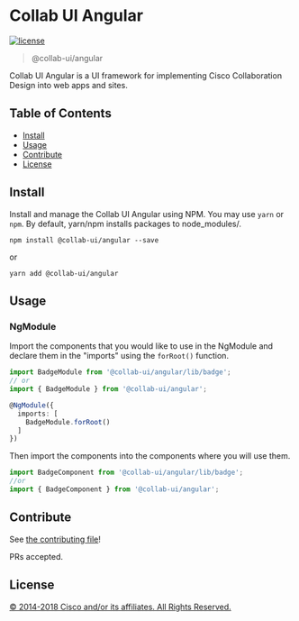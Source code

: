 # Collab UI Angular

[![license](https://img.shields.io/github/license/ciscospark/react-ciscospark.svg)](https://github.com/collab-ui/collab-ui-icons/blob/master/LICENSE)

> @collab-ui/angular

Collab UI Angular is a UI framework for implementing Cisco Collaboration Design into web apps and sites.

## Table of Contents

- [Install](#install)
- [Usage](#usage)
- [Contribute](#contribute)
- [License](#license)

## Install

Install and manage the Collab UI Angular using NPM. You may use `yarn` or `npm`. By default, yarn/npm installs packages to node_modules/.

`npm install @collab-ui/angular --save`

or

`yarn add @collab-ui/angular`

## Usage

### NgModule
Import the components that you would like to use in the NgModule and declare them in the "imports" using the `forRoot()` function.

``` ts
import BadgeModule from '@collab-ui/angular/lib/badge';
// or
import { BadgeModule } from '@collab-ui/angular';

@NgModule({
  imports: [
    BadgeModule.forRoot()
  ]
})
```

Then import the components into the components where you will use them.

``` ts
import BadgeComponent from '@collab-ui/angular/lib/badge';
//or
import { BadgeComponent } from '@collab-ui/angular';
```

## Contribute

See [the contributing file](CONTRIBUTING.md)!

PRs accepted.

## License

[© 2014-2018 Cisco and/or its affiliates. All Rights Reserved.](../LICENSE)
